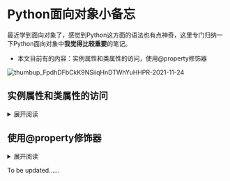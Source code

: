 # Python面向对象小备忘

最近学到面向对象了，感觉到Python这方面的语法也有点神奇，这里专门归纳一下Python面向对象中**我觉得比较重要**的笔记。  

* 本文目前有的内容：实例属性和类属性的访问，使用@property修饰器  

![thumbup_FpdhDFbCkK9NSiiqHnDTWhYuHHPR-2021-11-24](https://cdn.jsdelivr.net/gh/cat-note/bottleassets@latest/img/thumbup_FpdhDFbCkK9NSiiqHnDTWhYuHHPR-2021-11-24.png)  

## 实例属性和类属性的访问

<details>
<summary>
展开阅读
</summary>

-------

Python里面向对象编程的**类属性和实例属性**与普通情况下**全局变量和局部变量**还是有相似之处的：

1. 我们可以通过实例名访问**实例属性和类属性**，就像上面例子中的```new_instance.test_var```和```new_instance.pub_var```。就像局部作用域能访问局部变量和全局变量。  

2. 我们可以通过**创建赋值**让实例对象有 **与类属性同名** 的属性，比如```new_instance.pub_var = 'own property'```就会在new_instance本身创建一个属性，从而屏蔽 **通过实例名对于类属性的访问**。而在没有global关键字的情况下，局部变量在局部作用域被创建赋值后也会屏蔽同名的全局变量。

对于第2点可以试试通过实例名来删除类属性：  

```python
class Test:
    pub_var = 'Hello' # 类属性

    def __init__(self):
        pass


new_instance = Test()
print(new_instance.pub_var)  # Hello
del new_instance.pub_var  # AttributeError: pub_var
```

很明显通过实例名是无法删除类属性```pub_var```的，但如果我们给实例创建赋值一个同名属性呢？  

```python
# 紧接上面例子
new_instance = Test()
print(new_instance.pub_var)  # 此时访问了类属性，输出：Hello 
new_instance.pub_var = 'Hello World'
print(new_instance.pub_var)  # 此时访问的是实例自身属性，输出：Hello World
del new_instance.pub_var  # 删除了实例自身属性，一切正常
print(new_instance.pub_var)  # 实例在自身找不到同名属性了，就又指向了类属性，输出：Hello
del Test.pub_var # 可以通过类名删除类属性
print(new_instance.pub_var) # 在实例自身和类里都找不到pub_var属性了，返回no attribute异常
```

可以看出通过实例名可以删除实例自身的属性，当实例**在自身上**找不到属性时，就会**转而寻找类属性**。类比局部变量和全局变量，局部变量也是先在局部作用域找，如果没找到就去找同名的全局变量。

通过**类名**，可以在很多地方访问到类属性，并可以进行修改（比如在实例的方法函数里就可以直接通过类名访问。

![jiiiii-2021-11-24](https://cdn.jsdelivr.net/gh/cat-note/bottleassets@latest/img/jiiiii-2021-11-24.png)  

</details>

## 使用@property修饰器  

<details>
<summary>
展开阅读
</summary>

--------

```python
class Test:
    def __init__(self, val):
        self.__secret_value = val

    def my_value(self):
        return self.__secret_value


new_instance = Test(233)
print(new_instance.my_value())
```

上面例子中我们将类**实例化**为对象 ```new_instance``` (用类创建对象)，该对象得到了```my_value()```方法，同时Python自动调用了```__init__``` 给 ```new_instance``` 绑定了属性```__value```并进行赋值。  

当我们要获得值的时候就要调用实例对象```new_instance```的```my_value()```方法：  

```python
print(new_instance.my_value())
```

如果 **使用了@property修饰器** 呢？  

```python  
class Test:
    def __init__(self, val):
        self.__secret1value = val

    @property
    def my_value(self):
        return self.__secret1value


new_instance = Test(233)
print(new_instance.my_value) # 末尾不用再加()了，因为这不是一个可调用的方法，而是一个属性
```

**@property**的作用正如其名，将**实例的方法**转换为了**属性**，上面例子中原本的方法```my_value()```被修饰后只用访问对应的属性名```my_value```我们就能获得同样的返回值。  

这个修饰器本质上其实**仍然是对方法的调用**，咱改一下上面的例子：  

```python
class Test:
    def __init__(self, val):
        self.__value = val

    @property
    def my_value(self):
        print('Here I am.') # 调用方法的时候输出'Here I am.' 
        return self.__value
new_instance = Test(233) # 实例化的时候没有任何输出
print(new_instance.my_value) # 访问这个属性时实际上内部调用了my_value()的方法，因为输出了 'Here I am.' 和 233 
```  

再进一步想想，```new_instance.my_value```这个属性取的其实就是原本```my_value()```方法的```return```返回值。  

接着再钻一下，原本```my_value()```这个方法 **只是读取了属性```__value```并返回** ，并没有进行修改。没错，这也意味着：  

**被@property修饰后产生的属性是只读的**  

![umm-2021-11-24](https://cdn.jsdelivr.net/gh/cat-note/bottleassets@latest/img/umm-2021-11-24.png)  

可以试试修改这个属性：

```python
new_instance.my_value = 450
# AttributeError: can't set attribute
```

很明显，```my_value```现在对于```new_instance```而言是**只读**属性。由此，在用户**不知道**原方法```my_value()```操作的私有属性时能起**一定的保护作用**。  

------
* 作为实例对象的一个**属性**，其和方法有一定的区别，我们调用实例对象的**方法**时候是**可以传参**的，但属性不行，这意味着```@property```修饰的方法只能有```self```一个参数（否则访问属性的时候会报参数缺少的异常）。

* 另外一个**实例对象**是**有其他属性**的，@property等修饰器修饰的方法也好，普通的实例方法也好，一定**不要和已有的属性重名**。举个例子：  

    ```python
    class Test:
        def __init__(self, val):
            self.__secret1value = val
            self.my_value = 'pre'

        @property
        def my_value(self):
            print('Here I am.')
            return self.__secret1value


    new_instance = Test(233)
    # self.my_value='pre' -> AttributeError: can't set attribute
    # 其实从这里还能看出来，@property修饰先于实例初始化进行，导致抛出的异常是无法修改属性值
    ```

------
上面我们尝试修改了@property修饰而成的属性，但返回了```can't set attribute```。其实是因为咱**没有定义这个属性的写入(setter)方法**.  

需要修改这个@property属性的话，我们就需要请出**附赠的修饰器**```@已被修饰的方法名.setter```了：

```python
class Test:
    def __init__(self, val):
        self.__secret1value = val

    @property
    def my_value(self):
        return self.__secret1value

    @my_value.setter # [被@property修饰的方法名].setter
    def my_value(self, val2set): # 这里的方法仍然是my_value
        self.__secret1value = val2set


new_instance = Test(233)
print(new_instance.my_value) # 233
new_instance.my_value = 450 # 此时这个属性有修改(setter)的方法了，我们可以修改它
print(new_instance.my_value) # 450
```

和```@property```修饰的方法不同，```@已被修饰的方法名.setter```修饰的方法除了```self```外**还可以接受第二个**参数，接收的是**修改的值**。在上面例子中我将这个形参命名为了```val2set```。  

![ugh-2021-11-24](https://cdn.jsdelivr.net/gh/cat-note/bottleassets@latest/img/ugh-2021-11-24.png)  

有了读和写，还差什么呢——**删**！  

和setter类似，@property修饰器还赠有```@已被修饰的方法名.deleter```修饰器，其修饰的方法和@property修饰的一样都**只接受一个参数```self```**：

```python
class Test:
    def __init__(self, val):
        self.__secret1value = val

    @property
    def my_value(self):
        return self.__secret1value

    @my_value.deleter # [被@property修饰的方法名].deleter
    def my_value(self):  # 注意这里只接受一个self参数
        del self.__secret1value


new_instance = Test(233)
print(new_instance.my_value)  # 233
try:
    new_instance.my_value = 450
except:
    print('Set failed.')  # Set failed.
del new_instance.my_value
print(new_instance.my_value)
# AttributeError: 'Test' object has no attribute '_Test__secret1value'
```

这个例子中咱没有定义```my_value```属性的```setter```方法，所以其无法被修改。但因为定义了```deleter```方法，在用```del```对属性进行移除的时候会通过deleter**调用原方法**，原方法中用del去删掉实例对象自己的私有属性，达成删除的目的。  

------

总结一下```修饰器@property```相关的着重点：

1. ```@property```让实例方法作为**属性**被访问。

2. 这一类修饰器能在**一定程度上**保护实例的**私有属性**不被随意修改（之所以是说一定程度上，是因为一旦用户知道了私有属性名就可以用```_类名__私有属性名```进行访问，Python，很神奇吧 (￣ε(#￣)☆╰╮o(￣皿￣///)） 。 

3. 实例的方法名不要和**自身其他方法或属性**重名。  

4. ```@property```和```@已被修饰的方法名.deleter```修饰的**方法**只能接受```self```一个参数；而```@已被修饰的方法名.setter```修饰的方法除了```self```外可以接受第二个参数作为被修改的值。  

-------

![surprised-2021-11-24](https://cdn.jsdelivr.net/gh/cat-note/bottleassets@latest/img/surprised-2021-11-24.png)  

除了```@property```这种修饰器写法外，Python还提供了内置方法 ```property(getter,setter,deleter,doc)``` 来达成相同的效果：  

<a id='accessPropertyThroughClassName'></a>

```python  
class Test:
    pub_var = 'Hello'

    def __init__(self, val):
        self.__secret1value = val
        self.test_val = 'World'

    def __getter(self):
        return self.__secret1value

    def __deleter(self):
        del self.__secret1value

    my_value = property(__getter, None, __deleter)


new_instance = Test(233)
print(new_instance.test_var) # World (通过实例名访问实例属性)
print(Test.pub_var)  # Hello (尝试通过类名访问类属性)
print(new_instance.pub_var)  # Hello (尝试通过实例访问类属性)
print(Test.my_value) # <property object at 0x0000025990BC5770> （这个其实也是类属性，通过类名能访问到）
print(new_instance.my_value)  # 233 （通过实例名访问类属性，间接调用了__getter，绑定上了self
```

```property(getter,setter,deleter,doc)```接受的四个参数分别为```读方法```，```写方法```，```删方法```和```描述信息```，这四个参数都是可以留空的，当**getter也留空**时访问这个属性会提示```unreadable attribute```。

![baldscratch-2021-11-24](https://cdn.jsdelivr.net/gh/cat-note/bottleassets@latest/img/baldscratch-2021-11-24.jpg)

通过上面的例子可以看出，```property```方法返回的是```类属性```，而**实例对象是可以访问到类属性**的，所以当我们访问```new_instance.my_value```的时候就是在绑定实例的基础上访问getter方法，其他的写、删操作原理一致。  

------------

再回去看[实例属性和类属性的访问](#%E5%AE%9E%E4%BE%8B%E5%B1%9E%E6%80%A7%E5%92%8C%E7%B1%BB%E5%B1%9E%E6%80%A7%E7%9A%84%E8%AE%BF%E9%97%AE)，加上这个内置方法```property()```，于是就有了奇妙的骚操作：  

```python
class Test:
    def __init__(self, val):
        Test.test_var = property(lambda self: val) # 闭包写法


new_instance = Test(233)
print(new_instance.test_var) # 233
```

1. 这个操作中首先利用了一个匿名函数**充当getter方法**，传入```property```第一个参数，然后property会返回一个类属性。

2. 因为在实例方法里我们也能访问到类名，于是我们将这个property类属性赋值给```Test.test_var```，```test_var```便是一个名副其实的类属性了。

3. 通过实例名```new_instance```能访问到类属性```test_var```。

4. 从[之前的这个例子](#accessPropertyThroughClassName)可以看出，当我们通过类名访问property属性时**只会返回一个property object**，但是通过**已创建的实例对象**来访问就能**间接调用getter**方法。  

5. 在上面过程中，始终没有```new_instance```的**自身属性出现**，取而代之我们利用**闭包**机制保护了创建实例时传入的值，我们**完全无法**通过实例名**修改**或者**删除**```test_var```这个属性，真正将其保护起来了。  

![oh..no-2021-11-24](https://cdn.jsdelivr.net/gh/cat-note/bottleassets@latest/img/oh..no-2021-11-24.png)  

当然，别让用户知道了**类名**，不然一句```Test.test_var = xxx```直接破防(,,#ﾟДﾟ)。

</details>


To be updated......